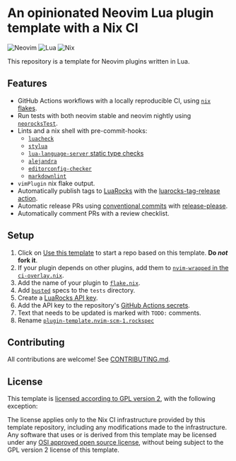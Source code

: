 # An opinionated Neovim Lua plugin template with a Nix CI

![Neovim](https://img.shields.io/badge/NeoVim-%2357A143.svg?&style=for-the-badge&logo=neovim&logoColor=white)
![Lua](https://img.shields.io/badge/lua-%232C2D72.svg?style=for-the-badge&logo=lua&logoColor=white)
![Nix](https://img.shields.io/badge/nix-0175C2?style=for-the-badge&logo=NixOS&logoColor=white)

This repository is a template for Neovim plugins written in Lua.

## Features

- GitHub Actions workflows with a locally reproducible CI,
using [`nix` flakes](https://nixos.wiki/wiki/Flakes).
- Run tests with both neovim stable and neovim nightly
  using [`neorocksTest`](https://github.com/nvim-neorocks/neorocks).
- Lints and a nix shell with pre-commit-hooks:
  - [`luacheck`](https://github.com/mpeterv/luacheck)
  - [`stylua`](https://github.com/JohnnyMorganz/StyLua)
  - [`lua-language-server` static type checks](https://github.com/LuaLS/lua-language-server/wiki/Diagnosis-Report)
  - [`alejandra`](https://github.com/kamadorueda/alejandra)
  - [`editorconfig-checker`](https://github.com/editorconfig-checker/editorconfig-checker)
  - [`markdownlint`](https://github.com/DavidAnson/markdownlint)
- `vimPlugin` nix flake output.
- Automatically publish tags to [LuaRocks](https://luarocks.org/labels/neovim)
with the [luarocks-tag-release action](https://github.com/nvim-neorocks/luarocks-tag-release).
- Automatic release PRs using [conventional commits](https://conventionalcommits.org/)
  with [release-please](https://github.com/googleapis/release-please).
- Automatically comment PRs with a review checklist.

## Setup

1. Click on [Use this template](https://github.com/MrcJkb/nvim-lua-nix-plugin-template/generate)
to start a repo based on this template. **Do _not_ fork it**.
1. If your plugin depends on other plugins,
add them to [`nvim-wrapped` in the `ci-overlay.nix`](./nix/ci-overlay.nix).
1. Add the name of your plugin to [`flake.nix`](./flake.nix).
1. Add [`busted`](https://lunarmodules.github.io/busted/) specs
to the `tests` directory.
1. Create a [LuaRocks API key](https://luarocks.org/settings/api-keys).
1. Add the API key to the repository's
[GitHub Actions secrets](https://docs.github.com/en/actions/security-guides/encrypted-secrets#creating-encrypted-secrets-for-a-repository).
1. Text that needs to be updated is marked with `TODO:` comments.
1. Rename [`plugin-template.nvim-scm-1.rockspec`](./plugin-template.nvim-scm-1.rockspec)

## Contributing

All contributions are welcome!
See [CONTRIBUTING.md](./CONTRIBUTING.md).

## License

This template is [licensed according to GPL version 2](./LICENSE),
with the following exception:

The license applies only to the Nix CI infrastructure provided by this template
repository, including any modifications made to the infrastructure.
Any software that uses or is derived from this template may be licensed under any
[OSI approved open source license](https://opensource.org/licenses/),
without being subject to the GPL version 2 license of this template.
